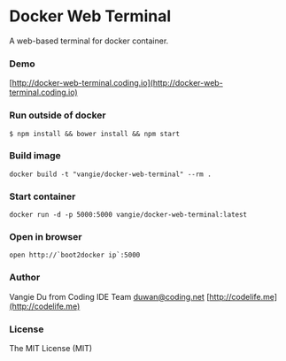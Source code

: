 # Docker Web Terminal

A web-based terminal for docker container.

### Demo

[http://docker-web-terminal.coding.io](http://docker-web-terminal.coding.io)

### Run outside of docker

    $ npm install && bower install && npm start

### Build image

    docker build -t "vangie/docker-web-terminal" --rm .

### Start container

    docker run -d -p 5000:5000 vangie/docker-web-terminal:latest

### Open in browser

    open http://`boot2docker ip`:5000

### Author

Vangie Du from Coding IDE Team <duwan@coding.net>  [http://codelife.me](http://codelife.me)

### License

The MIT License (MIT)
